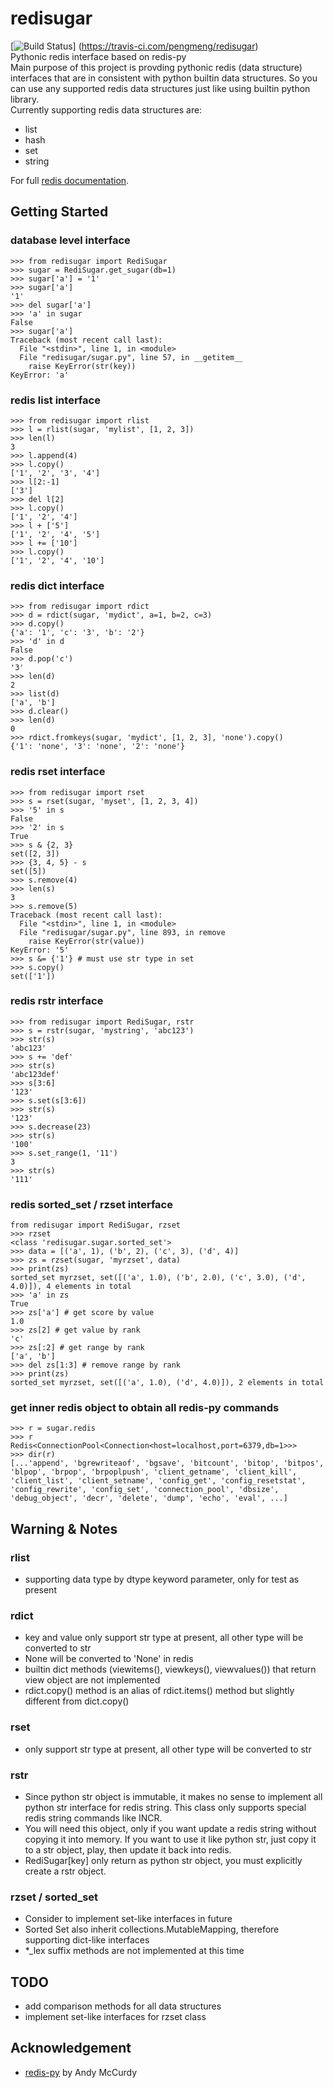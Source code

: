redisugar
==========
[![Build Status](https://travis-ci.com/pengmeng/redisugar.svg?token=ns6e33dpnP1KMQ4NmfpJ&branch=master)]
(https://travis-ci.com/pengmeng/redisugar)  
Pythonic redis interface based on redis-py  
Main purpose of this project is provding pythonic redis (data structure) interfaces that are in consistent with
python builtin data structures. So you can use any supported redis data structures just like using builtin python
library.  
Currently supporting redis data structures are:

 - list
 - hash
 - set
 - string

For full [redis documentation](http://redis.io/documentation).

Getting Started
---------------
### database level interface
```
>>> from redisugar import RediSugar
>>> sugar = RediSugar.get_sugar(db=1)
>>> sugar['a'] = '1'
>>> sugar['a']
'1'
>>> del sugar['a']
>>> 'a' in sugar
False
>>> sugar['a']
Traceback (most recent call last):
  File "<stdin>", line 1, in <module>
  File "redisugar/sugar.py", line 57, in __getitem__
    raise KeyError(str(key))
KeyError: 'a'
```

### redis list interface
```
>>> from redisugar import rlist
>>> l = rlist(sugar, 'mylist', [1, 2, 3])
>>> len(l)
3
>>> l.append(4)
>>> l.copy()
['1', '2', '3', '4']
>>> l[2:-1]
['3']
>>> del l[2]
>>> l.copy()
['1', '2', '4']
>>> l + ['5']
['1', '2', '4', '5']
>>> l += ['10']
>>> l.copy()
['1', '2', '4', '10']
```

### redis dict interface
```
>>> from redisugar import rdict
>>> d = rdict(sugar, 'mydict', a=1, b=2, c=3)
>>> d.copy()
{'a': '1', 'c': '3', 'b': '2'}
>>> 'd' in d
False
>>> d.pop('c')
'3'
>>> len(d)
2
>>> list(d)
['a', 'b']
>>> d.clear()
>>> len(d)
0
>>> rdict.fromkeys(sugar, 'mydict', [1, 2, 3], 'none').copy()
{'1': 'none', '3': 'none', '2': 'none'}
```

### redis rset interface
```
>>> from redisugar import rset
>>> s = rset(sugar, 'myset', [1, 2, 3, 4])
>>> '5' in s
False
>>> '2' in s
True
>>> s & {2, 3}
set([2, 3])
>>> {3, 4, 5} - s
set([5])
>>> s.remove(4)
>>> len(s)
3
>>> s.remove(5)
Traceback (most recent call last):
  File "<stdin>", line 1, in <module>
  File "redisugar/sugar.py", line 893, in remove
    raise KeyError(str(value))
KeyError: '5'
>>> s &= {'1'} # must use str type in set
>>> s.copy()
set(['1'])
```

### redis rstr interface
```
>>> from redisugar import RediSugar, rstr
>>> s = rstr(sugar, 'mystring', 'abc123')
>>> str(s)
'abc123'
>>> s += 'def'
>>> str(s)
'abc123def'
>>> s[3:6]
'123'
>>> s.set(s[3:6])
>>> str(s)
'123'
>>> s.decrease(23)
>>> str(s)
'100'
>>> s.set_range(1, '11')
3
>>> str(s)
'111'
```

### redis sorted_set / rzset interface
```
from redisugar import RediSugar, rzset
>>> rzset
<class 'redisugar.sugar.sorted_set'>
>>> data = [('a', 1), ('b', 2), ('c', 3), ('d', 4)]
>>> zs = rzset(sugar, 'myrzset', data)
>>> print(zs)
sorted_set myrzset, set([('a', 1.0), ('b', 2.0), ('c', 3.0), ('d', 4.0)]), 4 elements in total
>>> 'a' in zs
True
>>> zs['a'] # get score by value
1.0
>>> zs[2] # get value by rank
'c'
>>> zs[:2] # get range by rank
['a', 'b']
>>> del zs[1:3] # remove range by rank
>>> print(zs)
sorted_set myrzset, set([('a', 1.0), ('d', 4.0)]), 2 elements in total
```

### get inner redis object to obtain all redis-py commands
```
>>> r = sugar.redis
>>> r
Redis<ConnectionPool<Connection<host=localhost,port=6379,db=1>>>
>>> dir(r)
[...'append', 'bgrewriteaof', 'bgsave', 'bitcount', 'bitop', 'bitpos',
'blpop', 'brpop', 'brpoplpush', 'client_getname', 'client_kill',
'client_list', 'client_setname', 'config_get', 'config_resetstat',
'config_rewrite', 'config_set', 'connection_pool', 'dbsize',
'debug_object', 'decr', 'delete', 'dump', 'echo', 'eval', ...]
```


Warning & Notes
---------------
### rlist
 - supporting data type by dtype keyword parameter, only for test as present

### rdict
 - key and value only support str type at present, all other type will be converted to str
 - None will be converted to 'None' in redis
 - builtin dict methods (viewitems(), viewkeys(), viewvalues()) that return view object are not implemented
 - rdict.copy() method is an alias of rdict.items() method but slightly different from dict.copy()

### rset
 - only support str type at present, all other type will be converted to str

### rstr
 - Since python str object is immutable, it makes no sense to implement all python str interface for redis
string. This class only supports special redis string commands like INCR.
 - You will need this object, only if you want update a redis string without copying it into memory. If you
want to use it like python str, just copy it to a str object, play, then update it back into redis.
 - RediSugar\[key\] only return as python str object, you must explicitly create a rstr object.

### rzset / sorted_set
 - Consider to implement set-like interfaces in future
 - Sorted Set also inherit collections.MutableMapping, therefore supporting dict-like interfaces
 - *_lex suffix methods are not implemented at this time


TODO
----
 - add comparison methods for all data structures
 - implement set-like interfaces for rzset class


Acknowledgement
---------------
 - [redis-py](https://github.com/andymccurdy/redis-py) by Andy McCurdy
